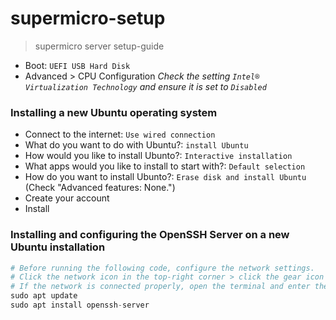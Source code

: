 # supermicro-setup
> supermicro server setup-guide


- Boot: `UEFI USB Hard Disk`
- Advanced > CPU Configuration
*Check the setting `Intel® Virtualization Technology` and ensure it is set to `Disabled`*

### Installing a new Ubuntu operating system
- Connect to the internet: `Use wired connection`
- What do you want to do with Ubuntu?: `install Ubuntu`
- How would you like to install Ubunto?: `Interactive installation`
- What apps would you like to install to start with?: `Default selection`
- How do you want to install Ubunto?: `Erase disk and install Ubuntu` (Check "Advanced features: None.")
- Create your account
- Install

### Installing and configuring the OpenSSH Server on a new Ubuntu installation
```python
# Before running the following code, configure the network settings.
# Click the network icon in the top-right corner > click the gear icon > Ethernet > IPv4 > Manual (enter Addresses and DNS) > Apply.
# If the network is connected properly, open the terminal and enter the following code.
sudo apt update
sudo apt install openssh-server
```
